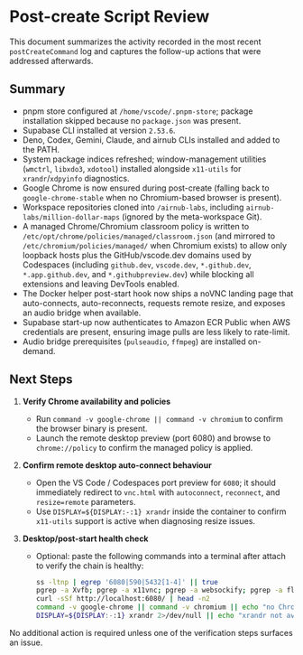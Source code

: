 # Post-create Script Review

This document summarizes the activity recorded in the most recent `postCreateCommand` log and captures the follow-up actions that were addressed afterwards.

## Summary
- pnpm store configured at `/home/vscode/.pnpm-store`; package installation skipped because no `package.json` was present.
- Supabase CLI installed at version `2.53.6`.
- Deno, Codex, Gemini, Claude, and airnub CLIs installed and added to the PATH.
- System package indices refreshed; window-management utilities (`wmctrl`, `libxdo3`, `xdotool`) installed alongside `x11-utils` for `xrandr`/`xdpyinfo` diagnostics.
- Google Chrome is now ensured during post-create (falling back to `google-chrome-stable` when no Chromium-based browser is present).
- Workspace repositories cloned into `/airnub-labs`, including `airnub-labs/million-dollar-maps` (ignored by the meta-workspace Git).
- A managed Chrome/Chromium classroom policy is written to `/etc/opt/chrome/policies/managed/classroom.json` (and mirrored to `/etc/chromium/policies/managed/` when Chromium exists) to allow only loopback hosts plus the GitHub/vscode.dev domains used by Codespaces (including `github.dev`, `vscode.dev`, `*.github.dev`, `*.app.github.dev`, and `*.githubpreview.dev`) while blocking all extensions and leaving DevTools enabled.
- The Docker helper post-start hook now ships a noVNC landing page that auto-connects, auto-reconnects, requests remote resize, and exposes an audio bridge when available.
- Supabase start-up now authenticates to Amazon ECR Public when AWS credentials are present, ensuring image pulls are less likely to rate-limit.
- Audio bridge prerequisites (`pulseaudio`, `ffmpeg`) are installed on-demand.

## Next Steps

1. **Verify Chrome availability and policies**
   - Run `command -v google-chrome || command -v chromium` to confirm the browser binary is present.
   - Launch the remote desktop preview (port 6080) and browse to `chrome://policy` to confirm the managed policy is applied.

2. **Confirm remote desktop auto-connect behaviour**
   - Open the VS Code / Codespaces port preview for `6080`; it should immediately redirect to `vnc.html` with `autoconnect`, `reconnect`, and `resize=remote` parameters.
   - Use `DISPLAY=${DISPLAY:-:1} xrandr` inside the container to confirm `x11-utils` support is active when diagnosing resize issues.

3. **Desktop/post-start health check**
   - Optional: paste the following commands into a terminal after attach to verify the chain is healthy:

     ```bash
     ss -ltnp | egrep '6080|590|5432[1-4]' || true
     pgrep -a Xvfb; pgrep -a x11vnc; pgrep -a websockify; pgrep -a fluxbox || true
     curl -sSf http://localhost:6080/ | head -n2
     command -v google-chrome || command -v chromium || echo "no Chrome/Chromium found"
     DISPLAY=${DISPLAY:-:1} xrandr 2>/dev/null || echo "xrandr not available (install x11-utils)"
     ```

No additional action is required unless one of the verification steps surfaces an issue.
